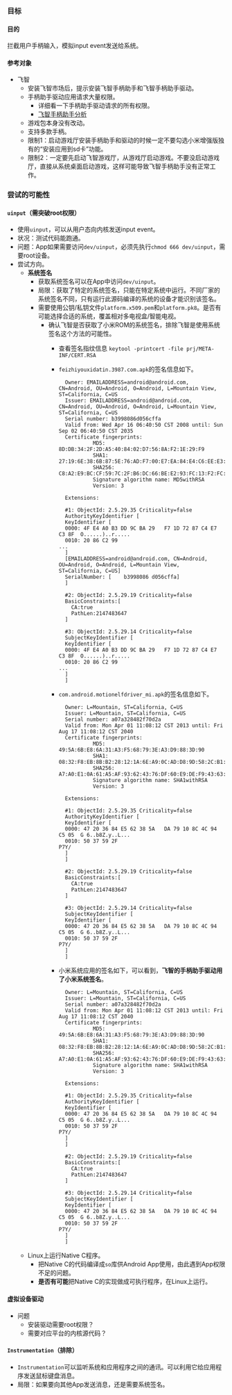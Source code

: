 ### 目标
#### 目的

拦截用户手柄输入，模拟input event发送给系统。

#### 参考对象

* 飞智
  * 安装飞智市场后，提示安装飞智手柄助手和飞智手柄助手驱动。
  * 手柄助手驱动应用请求大量权限。
    * 详细看一下手柄助手驱动请求的所有权限。
    * [飞智手柄助手分析]()
  * 游戏包本身没有改动。
  * 支持多款手柄。
  * 限制1：启动游戏厅安装手柄助手和驱动的时候一定不要勾选小米增强版独有的“安装应用到sd卡”功能。
  * 限制2：一定要先启动飞智游戏厅，从游戏厅启动游戏。不要没启动游戏厅，直接从系统桌面启动游戏，这样可能导致飞智手柄助手没有正常工作。

### 尝试的可能性
#### `uinput`（需突破root权限）

* 使用`uinput`，可以从用户态向内核发送input event。
* 状况：测试代码能跑通。
* 问题：App如果需要访问`dev/uinput`，必须先执行`chmod 666 dev/uinput`，需要root设备。
* 尝试方向。
  * **系统签名**
    * 获取系统签名可以在App中访问`dev/uinput`。
    * 局限：获取了特定的系统签名，只能在特定系统中运行。不同厂家的系统签名不同，只有运行此源码编译的系统的设备才能识别该签名。
    * 需要使用公钥/私钥文件`platform.x509.pem`和`platform.pk8`。是否有可能选择合适的系统，覆盖相对多电视盒/智能电视。
      * 确认飞智是否获取了小米ROM的系统签名，排除飞智是使用系统签名这个方法的可能性。
        * 查看签名指纹信息 `keytool -printcert -file prj/META-INF/CERT.RSA`
        * `feizhiyouxidatin.3987.com.apk`的签名信息如下。
        
                Owner: EMAILADDRESS=android@android.com, CN=Android, OU=Android, O=Android, L=Mountain View, ST=California, C=US
                Issuer: EMAILADDRESS=android@android.com, CN=Android, OU=Android, O=Android, L=Mountain View, ST=California, C=US
                Serial number: b3998086d056cffa
                Valid from: Wed Apr 16 06:40:50 CST 2008 until: Sun Sep 02 06:40:50 CST 2035
                Certificate fingerprints:
                         MD5:  8D:DB:34:2F:2D:A5:40:84:02:D7:56:8A:F2:1E:29:F9
                         SHA1: 27:19:6E:38:6B:87:5E:76:AD:F7:00:E7:EA:84:E4:C6:EE:E3:3D:FA
                         SHA256: C8:A2:E9:BC:CF:59:7C:2F:B6:DC:66:BE:E2:93:FC:13:F2:FC:47:EC:77:BC:6B:2B:0D:52:C1:1F:51:19:2A:B8
                         Signature algorithm name: MD5withRSA
                         Version: 3

                Extensions: 

                #1: ObjectId: 2.5.29.35 Criticality=false
                AuthorityKeyIdentifier [
                KeyIdentifier [
                0000: 4F E4 A0 B3 DD 9C BA 29   F7 1D 72 87 C4 E7 C3 8F  O......)..r.....
                0010: 20 86 C2 99                                         ...
                ]
                [EMAILADDRESS=android@android.com, CN=Android, OU=Android, O=Android, L=Mountain View, ST=California, C=US]
                SerialNumber: [    b3998086 d056cffa]
                ]

                #2: ObjectId: 2.5.29.19 Criticality=false
                BasicConstraints:[
                  CA:true
                  PathLen:2147483647
                ]

                #3: ObjectId: 2.5.29.14 Criticality=false
                SubjectKeyIdentifier [
                KeyIdentifier [
                0000: 4F E4 A0 B3 DD 9C BA 29   F7 1D 72 87 C4 E7 C3 8F  O......)..r.....
                0010: 20 86 C2 99                                         ...
                ]
                ]

        * `com.android.motionelfdriver_mi.apk`的签名信息如下。
        
                Owner: L=Mountain, ST=California, C=US
                Issuer: L=Mountain, ST=California, C=US
                Serial number: a07a328482f70d2a
                Valid from: Mon Apr 01 11:08:12 CST 2013 until: Fri Aug 17 11:08:12 CST 2040
                Certificate fingerprints:
                         MD5:  49:5A:6B:E8:6A:31:A3:F5:68:79:3E:A3:D9:88:3D:90
                         SHA1: 08:32:F8:EB:8B:B2:28:12:1A:6E:A9:0C:AD:D8:9D:58:2C:B1:9C:7D
                         SHA256: A7:A0:E1:0A:61:A5:AF:93:62:43:76:DF:60:E9:DE:F9:43:63:58:F5:0A:A6:17:4E:54:23:63:3B:85:6E:2B:E1
                         Signature algorithm name: SHA1withRSA
                         Version: 3

                Extensions: 

                #1: ObjectId: 2.5.29.35 Criticality=false
                AuthorityKeyIdentifier [
                KeyIdentifier [
                0000: 47 20 36 84 E5 62 38 5A   DA 79 10 8C 4C 94 C5 05  G 6..b8Z.y..L...
                0010: 50 37 59 2F                                        P7Y/
                ]
                ]

                #2: ObjectId: 2.5.29.19 Criticality=false
                BasicConstraints:[
                  CA:true
                  PathLen:2147483647
                ]

                #3: ObjectId: 2.5.29.14 Criticality=false
                SubjectKeyIdentifier [
                KeyIdentifier [
                0000: 47 20 36 84 E5 62 38 5A   DA 79 10 8C 4C 94 C5 05  G 6..b8Z.y..L...
                0010: 50 37 59 2F                                        P7Y/
                ]
                ]

        * 小米系统应用的签名如下，可以看到，**飞智的手柄助手驱动用了小米系统签名**。
        
                Owner: L=Mountain, ST=California, C=US
                Issuer: L=Mountain, ST=California, C=US
                Serial number: a07a328482f70d2a
                Valid from: Mon Apr 01 11:08:12 CST 2013 until: Fri Aug 17 11:08:12 CST 2040
                Certificate fingerprints:
                         MD5:  49:5A:6B:E8:6A:31:A3:F5:68:79:3E:A3:D9:88:3D:90
                         SHA1: 08:32:F8:EB:8B:B2:28:12:1A:6E:A9:0C:AD:D8:9D:58:2C:B1:9C:7D
                         SHA256: A7:A0:E1:0A:61:A5:AF:93:62:43:76:DF:60:E9:DE:F9:43:63:58:F5:0A:A6:17:4E:54:23:63:3B:85:6E:2B:E1
                         Signature algorithm name: SHA1withRSA
                         Version: 3

                Extensions: 

                #1: ObjectId: 2.5.29.35 Criticality=false
                AuthorityKeyIdentifier [
                KeyIdentifier [
                0000: 47 20 36 84 E5 62 38 5A   DA 79 10 8C 4C 94 C5 05  G 6..b8Z.y..L...
                0010: 50 37 59 2F                                        P7Y/
                ]
                ]

                #2: ObjectId: 2.5.29.19 Criticality=false
                BasicConstraints:[
                  CA:true
                  PathLen:2147483647
                ]

                #3: ObjectId: 2.5.29.14 Criticality=false
                SubjectKeyIdentifier [
                KeyIdentifier [
                0000: 47 20 36 84 E5 62 38 5A   DA 79 10 8C 4C 94 C5 05  G 6..b8Z.y..L...
                0010: 50 37 59 2F                                        P7Y/
                ]
                ]

  * Linux上运行Native C程序。
    * 把Native C的代码编译成`so`库供Android App使用，由此遇到App权限不足的问题。
    * **是否有可能**把Native C的实现做成可执行程序，在Linux上运行。

#### 虚拟设备驱动

* 问题
  * 安装驱动需要root权限？
  * 需要对应平台的内核源代码？

#### `Instrumentation`（排除）

* `Instrumentation`可以监听系统和应用程序之间的通讯。可以利用它给应用程序发送鼠标键盘消息。
* 局限：如果要向其他App发送消息，还是需要系统签名。